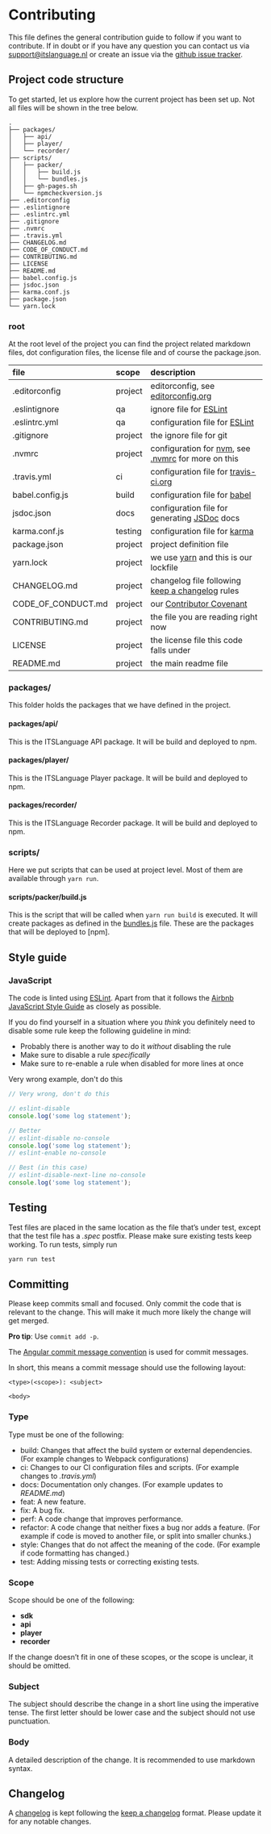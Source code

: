 # Contributing

This file defines the general contribution guide to follow if you want to contribute. If in doubt or
if you have any question you can contact us via support@itslanguage.nl or create an issue via the
[github issue tracker].

## Project code structure

To get started, let us explore how the current project has been set up. Not all files will be shown
in the tree below.

```
.
├── packages/
│   ├── api/
│   ├── player/
│   └── recorder/
├── scripts/
│   ├── packer/
│   │   ├── build.js
│   │   └── bundles.js
│   ├── gh-pages.sh
│   └── npmcheckversion.js
├── .editorconfig
├── .eslintignore
├── .eslintrc.yml
├── .gitignore
├── .nvmrc
├── .travis.yml
├── CHANGELOG.md
├── CODE_OF_CONDUCT.md
├── CONTRIBUTING.md
├── LICENSE
├── README.md
├── babel.config.js
├── jsdoc.json
├── karma.conf.js
├── package.json
└── yarn.lock
```

### root

At the root level of the project you can find the project related markdown files, dot configuration
files, the license file and of course the package.json.

| file               | scope   | description                                            |
| :----------------- | :------ | :----------------------------------------------------- |
| .editorconfig      | project | editorconfig, see [editorconfig.org]                   |
| .eslintignore      | qa      | ignore file for [ESLint]                               |
| .eslintrc.yml      | qa      | configuration file for [ESLint]                        |
| .gitignore         | project | the ignore file for git                                |
| .nvmrc             | project | configuration for [nvm], see [.nvmrc] for more on this |
| .travis.yml        | ci      | configuration file for [travis-ci.org]                 |
| babel.config.js    | build   | configuration file for [babel]                         |
| jsdoc.json         | docs    | configuration file for generating [JSDoc] docs         |
| karma.conf.js      | testing | configuration file for [karma]                         |
| package.json       | project | project definition file                                |
| yarn.lock          | project | we use [yarn] and this is our lockfile                 |
| CHANGELOG.md       | project | changelog file following [keep a changelog] rules      |
| CODE_OF_CONDUCT.md | project | our [Contributor Covenant]                             |
| CONTRIBUTING.md    | project | the file you are reading right now                     |
| LICENSE            | project | the license file this code falls under                 |
| README.md          | project | the main readme file                                   |

### packages/

This folder holds the packages that we have defined in the project.

#### packages/api/

This is the ITSLanguage API package. It will be build and deployed to npm.

#### packages/player/

This is the ITSLanguage Player package. It will be build and deployed to npm.

#### packages/recorder/

This is the ITSLanguage Recorder package. It will be build and deployed to npm.

### scripts/

Here we put scripts that can be used at project level. Most of them are available through
`yarn run`.

#### scripts/packer/build.js

This is the script that will be called when `yarn run build` is executed. It will create packages
as defined in the [bundles.js](scripts/packer/bundles.js) file. These are the packages that will be
deployed to [npm].

## Style guide

### JavaScript

The code is linted using [ESLint]. Apart from that it follows the [Airbnb JavaScript Style Guide] as
closely as possible.

If you do find yourself in a situation where you _think_ you definitely need to disable some rule
keep the following guideline in mind:

- Probably there is another way to do it _without_ disabling the rule
- Make sure to disable a rule _specifically_
- Make sure to re-enable a rule when disabled for more lines at once

Very wrong example, don't do this

```js
// Very wrong, don't do this

// eslint-disable
console.log('some log statement');
```

```js
// Better
// eslint-disable no-console
console.log('some log statement');
// eslint-enable no-console
```

```js
// Best (in this case)
// eslint-disable-next-line no-console
console.log('some log statement');
```

## Testing

Test files are placed in the same location as the file that’s under test, except that the test file
has a _.spec_ postfix. Please make sure existing tests keep working. To run tests, simply run

```sh
yarn run test
```

## Committing

Please keep commits small and focused. Only commit the code that is relevant to the change. This
will make it much more likely the change will get merged.

**Pro tip**: Use `commit add -p`.

The [Angular commit message convention] is used for commit messages.

In short, this means a commit message should use the following layout:

```
<type>(<scope>): <subject>

<body>
```

### Type

Type must be one of the following:

- build: Changes that affect the build system or external dependencies. (For example changes to
  Webpack configurations)
- ci: Changes to our CI configuration files and scripts. (For example changes to _.travis.yml_)
- docs: Documentation only changes. (For example updates to _README.md_)
- feat: A new feature.
- fix: A bug fix.
- perf: A code change that improves performance.
- refactor: A code change that neither fixes a bug nor adds a feature. (For example if code is moved
  to another file, or split into smaller chunks.)
- style: Changes that do not affect the meaning of the code. (For example if code formatting has
  changed.)
- test: Adding missing tests or correcting existing tests.

### Scope

Scope should be one of the following:

- **sdk**
- **api**
- **player**
- **recorder**

If the change doesn’t fit in one of these scopes, or the scope is unclear, it should be omitted.

### Subject

The subject should describe the change in a short line using the imperative tense. The first letter
should be lower case and the subject should not use punctuation.

### Body

A detailed description of the change. It is recommended to use markdown syntax.

## Changelog

A [changelog](CHANGELOG.md) is kept following the [keep a changelog] format. Please update it for
any notable changes.

[github issue tracker]: https://github.com/itslanguage/itslanguage-js/issues
[airbnb javascript style guide]: https://github.com/airbnb/javascript
[angular commit message convention]: https://github.com/angular/angular/blob/master/CONTRIBUTING.md#commit
[eslint]: https://eslint.org
[editorconfig.org]: https://editorconfig.org
[nvm]: https://github.com/creationix/nvm
[.nvmrc]: https://github.com/creationix/nvm#nvmrc
[travis-ci.org]: https;//travis-ci.org
[babel]: https://babeljs.io
[jsdoc]: http://usejsdoc.org/index.html
[karma]: https://karma-runner.github.io/latest/index.html
[yarn]: https://yarnpkg.com
[keep a changelog]: https://keepachangelog.com/en/1.0.0
[contributor covenant]: https://www.contributor-covenant.org
